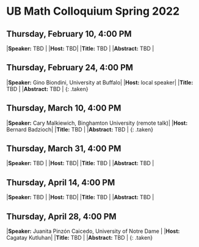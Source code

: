 # UB Math Colloquium Spring 2022


## Thursday, February 10, 4:00 PM

|**Speaker:** TBD |
|**Host:** TBD|
|**Title:** TBD |
|**Abstract:** TBD |

## Thursday, February 24, 4:00 PM

|**Speaker:** Gino Biondini, University at Buffalo|
|**Host:** local speaker|
|**Title:** TBD |
|**Abstract:** TBD |
{: .taken}

## Thursday, March 10, 4:00 PM

|**Speaker:** Cary Malkiewich, Binghamton University (remote talk)|
|**Host:** Bernard Badzioch|
|**Title:** TBD |
|**Abstract:** TBD |
{: .taken}

## Thursday, March 31, 4:00 PM

|**Speaker:** TBD |
|**Host:** TBD|
|**Title:** TBD |
|**Abstract:** TBD |

## Thursday, April 14, 4:00 PM

|**Speaker:** TBD |
|**Host:** TBD|
|**Title:** TBD |
|**Abstract:** TBD |

## Thursday, April 28, 4:00 PM

|**Speaker:**  Juanita Pinzón Caicedo, University of Notre Dame |
|**Host:** Cagatay Kutluhan|
|**Title:** TBD |
|**Abstract:** TBD |
{: .taken}
